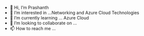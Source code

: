- 👋 Hi, I’m Prashanth 
- 👀 I’m interested in ...Networking and Azure Cloud Technologies
- 🌱 I’m currently learning ... Azure Cloud
- 💞️ I’m looking to collaborate on ...
- 📫 How to reach me ...

<!---
Pragvm/Pragvm is a ✨ special ✨ repository because its `README.md` (this file) appears on your GitHub profile.
You can click the Preview link to take a look at your changes.
--->
